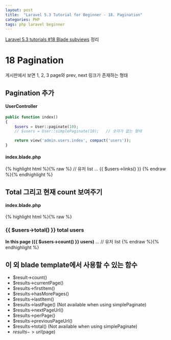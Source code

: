 ```yaml
---
layout: post
title:  "Laravel 5.3 Tutorial for Beginner - 18. Pagination"
categories: PHP
tags: php laravel beginner
---
```

[Laravel 5.3 tutorials #18 Blade subviews](https://goo.gl/eGJiZY) 정리

# 18 Pagination
게시판에서 보면 1, 2, 3 page와 prev, next 링크가 존재하는 형태

## Pagination 추가

#### UserController
```php
public function index()
{
    $users = User::paginate(10);
    // $users = User::simplePaginate(10);   // 숫자가 없는 형태

    return view('admin.users.index', compact('users'));
}
```

#### index.blade.php
{% highlight html %}{% raw %}
// 유저 list
...
{{ $users->links() }}
{% endraw %}{% endhighlight %}

## Total 그리고 현재 count 보여주기

#### index.blade.php
{% highlight html %}{% raw %}
<h3>{{ $users->total() }} total users</h3>
<b>In this page ({{ $users->count() }} users)</b>
...
// 유저 list
{% endraw %}{% endhighlight %}

## 이 외 blade template에서 사용할 수 있는 함수

* $result->count()
* $results->currentPage()
* $results->firstItem()
* $results->hasMorePages()
* $results->lastItem()
* $results->lastPage() (Not available when using simplePaginate)
* $results->nextPageUrl()
* $results->perPage()
* $results->previousPageUrl()
* $results->total() (Not available when using simplePaginate)
* $results->url($page)
